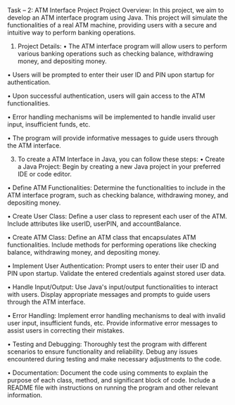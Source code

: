 Task – 2: ATM Interface Project
Project Overview:
In this project, we aim to develop an ATM interface program using Java. This project will 
simulate the functionalities of a real ATM machine, providing users with a secure and intuitive 
way to perform banking operations.

1. Project Details:
• The ATM interface program will allow users to perform various banking operations 
such as checking balance, withdrawing money, and depositing money.

• Users will be prompted to enter their user ID and PIN upon startup for authentication.

• Upon successful authentication, users will gain access to the ATM functionalities.

• Error handling mechanisms will be implemented to handle invalid user input, 
insufficient funds, etc.

• The program will provide informative messages to guide users through the ATM 
interface.

3. To create a ATM Interface in Java, you can follow these steps:
• Create a Java Project: Begin by creating a new Java project in your preferred IDE or 
code editor.

• Define ATM Functionalities: Determine the functionalities to include in the ATM 
interface program, such as checking balance, withdrawing money, and depositing 
money.

• Create User Class: Define a user class to represent each user of the ATM. Include 
attributes like userID, userPIN, and accountBalance.

• Create ATM Class: Define an ATM class that encapsulates ATM functionalities. Include 
methods for performing operations like checking balance, withdrawing money, and 
depositing money.

• Implement User Authentication: Prompt users to enter their user ID and PIN upon 
startup. Validate the entered credentials against stored user data.

• Handle Input/Output: Use Java's input/output functionalities to interact with users. 
Display appropriate messages and prompts to guide users through the ATM interface.

• Error Handling: Implement error handling mechanisms to deal with invalid user input, 
insufficient funds, etc. Provide informative error messages to assist users in correcting 
their mistakes.

• Testing and Debugging: Thoroughly test the program with different scenarios to 
ensure functionality and reliability. Debug any issues encountered during testing and 
make necessary adjustments to the code.

• Documentation: Document the code using comments to explain the purpose of each 
class, method, and significant block of code. Include a README file with instructions 
on running the program and other relevant information.

